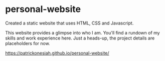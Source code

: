# personal-website
Created a static website that uses HTML, CSS and Javascript.

This website provides a glimpse into who I am. You'll find a rundown of my skills and work experience here. Just a heads-up, the project details are placeholders for now.

https://patrickonesiah.github.io/personal-website/